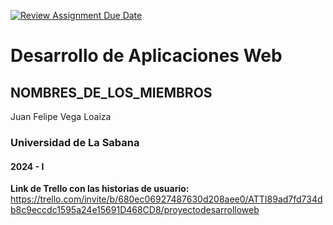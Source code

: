 [![Review Assignment Due Date](https://classroom.github.com/assets/deadline-readme-button-22041afd0340ce965d47ae6ef1cefeee28c7c493a6346c4f15d667ab976d596c.svg)](https://classroom.github.com/a/OOWQvR9F)
# Desarrollo de Aplicaciones Web
## NOMBRES_DE_LOS_MIEMBROS
Juan Felipe Vega Loaiza
### Universidad de La Sabana
#### 2024 - I


**Link de Trello con las historias de usuario:** 
https://trello.com/invite/b/680ec06927487630d208aee0/ATTI89ad7fd734db8c9eccdc1595a24e15691D468CD8/proyectodesarrolloweb
